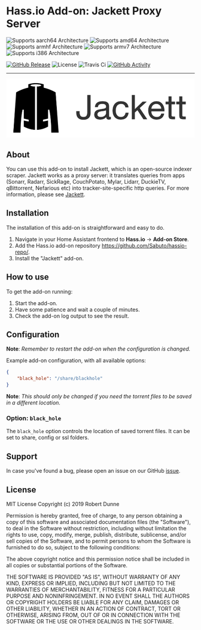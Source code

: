 # Hass.io Add-on: Jackett Proxy Server


![Supports aarch64 Architecture][aarch64-shield] 
![Supports amd64 Architecture][amd64-shield] 
![Supports armhf Architecture][armhf-shield] 
![Supports armv7 Architecture][armv7-shield] 
![Supports i386 Architecture][i386-shield] 


[![GitHub Release][releases-shield]][releases]
![License][license-shield]
![Travis Ci][travis-shield]
[![GitHub Activity][commits-shield]][commits]

* * *
![Jackett Logo](images/jackett-banner.png)


## About

You can use this add-on to install Jackett, which is an open-source indexer scraper. Jackett works as a proxy server: it translates queries from apps (Sonarr, Radarr, SickRage, CouchPotato, Mylar, Lidarr, DuckieTV, qBittorrent, Nefarious etc) into tracker-site-specific http queries. For more information, please see [Jackett].

## Installation

The installation of this add-on is straightforward and easy to do.

1. Navigate in your Home Assistant frontend to **Hass.io** -> **Add-on Store**.
2. Add the Hass.io add-on repository https://github.com/Sabuto/hassio-repo/.
3. Install the "Jackett" add-on.

## How to use

To get the add-on running:

1. Start the add-on.
2. Have some patience and wait a couple of minutes.
3. Check the add-on log output to see the result.


## Configuration

**Note**: _Remember to restart the add-on when the configuration is changed._

Example add-on configuration, with all available options:

```json
{
    "black_hole": "/share/blackhole"
}
```

**Note**: _This should only be changed if you need the torrent files to be saved in a different location._

### Option: `black_hole`

The `black_hole` option controls the location of saved torrent files. It can be set to share, config or ssl folders.


## Support

In case you've found a bug, please open an issue on our GitHub [issue].

## License

MIT License
Copyright (c) 2019 Robert Dunne

Permission is hereby granted, free of charge, to any person obtaining a copy of this software and associated documentation files (the "Software"), to deal in the Software without restriction, including without limitation the rights to use, copy, modify, merge, publish, distribute, sublicense, and/or sell copies of the Software, and to permit persons to whom the Software is furnished to do so, subject to the following conditions:

The above copyright notice and this permission notice shall be included in all copies or substantial portions of the Software.

THE SOFTWARE IS PROVIDED "AS IS", WITHOUT WARRANTY OF ANY KIND, EXPRESS OR IMPLIED, INCLUDING BUT NOT LIMITED TO THE WARRANTIES OF MERCHANTABILITY, FITNESS FOR A PARTICULAR PURPOSE AND NONINFRINGEMENT. IN NO EVENT SHALL THE AUTHORS OR COPYRIGHT HOLDERS BE LIABLE FOR ANY CLAIM, DAMAGES OR OTHER LIABILITY, WHETHER IN AN ACTION OF CONTRACT, TORT OR OTHERWISE, ARISING FROM, OUT OF OR IN CONNECTION WITH THE SOFTWARE OR THE USE OR OTHER DEALINGS IN THE SOFTWARE.

[aarch64-shield]: https://img.shields.io/badge/aarch64-yes-green.svg
[amd64-shield]: https://img.shields.io/badge/amd64-yes-green.svg
[armhf-shield]: https://img.shields.io/badge/armhf-no-red.svg
[armv7-shield]: https://img.shields.io/badge/armv7-yes-green.svg
[i386-shield]: https://img.shields.io/badge/i386-no-red.svg
[Jackett]: https://github.com/Jackett/Jackett
[issue]: https://github.com/Sabuto/hassio-jackett/issues
[travis-shield]: https://img.shields.io/travis/sabuto/hassio-jackett
[releases-shield]: https://img.shields.io/github/v/release/sabuto/hassio-jackett
[releases]: https://github.com/sabuto/hassio-jackett/releases
[license-shield]: https://img.shields.io/github/license/sabuto/hassio-jackett
[commits-shield]: https://img.shields.io/github/commit-activity/y/Sabuto/hassio-jackett.svg
[commits]: https://github.com/Sabuto/hassio-jackett/commits/
